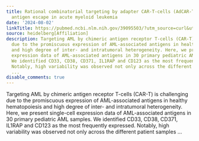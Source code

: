 ```yaml
---
title: Rational combinatorial targeting by adapter CAR-T-cells (AdCAR-T) prevents
  antigen escape in acute myeloid leukemia
date: '2024-08-02'
linkTitle: https://pubmed.ncbi.nlm.nih.gov/39095503/?utm_source=curl&utm_medium=rss&utm_campaign=pubmed-2&utm_content=1FakS-2QOkCT8HsMOQP1bCRQ4YzyumYOmxmF0moLsQ3dFB1E9V&fc=20220326224207&ff=20240803181444&v=2.18.0.post9+e462414
source: heidelberg[Affiliation]
description: Targeting AML by chimeric antigen receptor T-cells (CAR-T) is challenging
  due to the promiscuous expression of AML-associated antigens in healthy hematopoiesis
  and high degree of inter- and intratumoral heterogeneity. Here, we present single-cell
  expression data of AML-associated antigens in 30 primary pediatric AML samples.
  We identified CD33, CD38, CD371, IL1RAP and CD123 as the most frequently expressed.
  Notably, high variability was observed not only across the different patient samples
  ...
disable_comments: true
---
```

Targeting AML by chimeric antigen receptor T-cells (CAR-T) is challenging due to the promiscuous expression of AML-associated antigens in healthy hematopoiesis and high degree of inter- and intratumoral heterogeneity. Here, we present single-cell expression data of AML-associated antigens in 30 primary pediatric AML samples. We identified CD33, CD38, CD371, IL1RAP and CD123 as the most frequently expressed. Notably, high variability was observed not only across the different patient samples ...